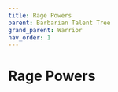 ```yaml
---
title: Rage Powers
parent: Barbarian Talent Tree
grand_parent: Warrior
nav_order: 1
---
```


# Rage Powers

